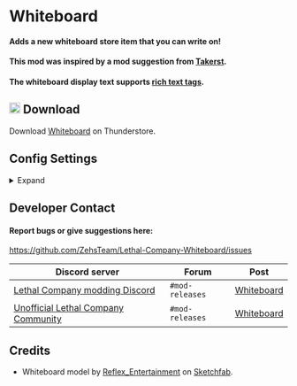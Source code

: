 # Whiteboard
#### Adds a new whiteboard store item that you can write on!

#### This mod was inspired by a mod suggestion from [Takerst](https://www.twitch.tv/takerst).

#### The whiteboard display text supports [rich text tags](https://docs.unity3d.com/Packages/com.unity.textmeshpro@3.2/manual/RichText.html).

## <img src="https://i.imgur.com/TpnrFSH.png" width="20px"> Download

Download [Whiteboard](https://thunderstore.io/c/lethal-company/p/Zehs/Whiteboard/) on Thunderstore.

## Config Settings
<details>
  <summary>Expand</summary>
<br>

| General Settings | Setting type | Default value | Description |
| ----------- | ----------- | ----------- | ----------- |
| `ExtendedLogging` | `Boolean` | `false` | Enable extended logging. |

| Whiteboard Settings | Setting type | Default value | Description |
| ----------- | ----------- | ----------- | ----------- |
| `Price` | `Int32` | `150` | The price of the whiteboard in the store. |
| `HostOnly` | `Boolean` | `false` | If enabled, only the host can edit the whiteboard. |
| `DefaultDisplayText` | `String` |  | The default display text that shows on the whiteboard. Supports rich text tags. |

</details>

## Developer Contact
#### Report bugs or give suggestions here:
https://github.com/ZehsTeam/Lethal-Company-Whiteboard/issues

| Discord server | Forum | Post |
| ----------- | ----------- | ----------- |
| [Lethal Company modding Discord](https://discord.gg/XeyYqRdRGC) | `#mod-releases` | [Whiteboard](https://discord.com/channels/1168655651455639582/1269397311046553744) |
| [Unofficial Lethal Company Community](https://discord.gg/nYcQFEpXfU) | `#mod-releases` | [Whiteboard](https://discord.com/channels/1169792572382773318/1269397320126959819) |

## Credits
* Whiteboard model by [Reflex_Entertainment](https://sketchfab.com/Reflex_Entertainment) on [Sketchfab](https://sketchfab.com/3d-models/whiteboard-eff6059c0f654aa3a5ba5e10eb59591e).